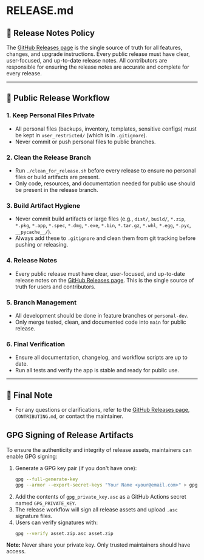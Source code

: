 # RELEASE.md

## 📢 Release Notes Policy

The [GitHub Releases page](https://github.com/FoSGamers/FoS-DeckPro/releases) is the single source of truth for all features, changes, and upgrade instructions. Every public release must have clear, user-focused, and up-to-date release notes. All contributors are responsible for ensuring the release notes are accurate and complete for every release.

---

## 🚀 Public Release Workflow

### 1. Keep Personal Files Private
- All personal files (backups, inventory, templates, sensitive configs) must be kept in `user_restricted/` (which is in `.gitignore`).
- Never commit or push personal files to public branches.

### 2. Clean the Release Branch
- Run `./clean_for_release.sh` before every release to ensure no personal files or build artifacts are present.
- Only code, resources, and documentation needed for public use should be present in the release branch.

### 3. Build Artifact Hygiene
- Never commit build artifacts or large files (e.g., `dist/`, `build/`, `*.zip`, `*.pkg`, `*.app`, `*.spec`, `*.dmg`, `*.exe`, `*.bin`, `*.tar.gz`, `*.whl`, `*.egg`, `*.pyc`, `__pycache__/`).
- Always add these to `.gitignore` and clean them from git tracking before pushing or releasing.

### 4. Release Notes
- Every public release must have clear, user-focused, and up-to-date release notes on the [GitHub Releases page](https://github.com/FoSGamers/FoS-DeckPro/releases). This is the single source of truth for users and contributors.

### 5. Branch Management
- All development should be done in feature branches or `personal-dev`.
- Only merge tested, clean, and documented code into `main` for public release.

### 6. Final Verification
- Ensure all documentation, changelog, and workflow scripts are up to date.
- Run all tests and verify the app is stable and ready for public use.

---

## 📝 Final Note
- For any questions or clarifications, refer to the [GitHub Releases page](https://github.com/FoSGamers/FoS-DeckPro/releases), `CONTRIBUTING.md`, or contact the maintainer.

## GPG Signing of Release Artifacts

To ensure the authenticity and integrity of release assets, maintainers can enable GPG signing:

1. Generate a GPG key pair (if you don't have one):
   ```sh
   gpg --full-generate-key
   gpg --armor --export-secret-keys "Your Name <your@email.com>" > gpg_private_key.asc
   ```
2. Add the contents of `gpg_private_key.asc` as a GitHub Actions secret named `GPG_PRIVATE_KEY`.
3. The release workflow will sign all release assets and upload `.asc` signature files.
4. Users can verify signatures with:
   ```sh
   gpg --verify asset.zip.asc asset.zip
   ```

**Note:** Never share your private key. Only trusted maintainers should have access.

<!-- Legacy and detailed process notes have been moved to LEGACY_RELEASE_ARCHIVE.md for private reference. --> 